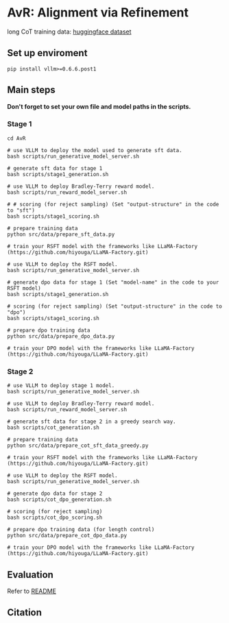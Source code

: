 # AvR: Alignment via Refinement
long CoT training data: [huggingface dataset](https://huggingface.co/datasets/zhk/ASCENT)

## Set up enviroment
```
pip install vllm>=0.6.6.post1
```

## Main steps

**Don't forget to set your own file and model paths in the scripts.**

### Stage 1
```
cd AvR

# use VLLM to deploy the model used to generate sft data.
bash scripts/run_generative_model_server.sh

# generate sft data for stage 1
bash scripts/stage1_generation.sh

# use VLLM to deploy Bradley-Terry reward model.
bash scripts/run_reward_model_server.sh

# # scoring (for reject sampling) (Set "output-structure" in the code to "sft")
bash scripts/stage1_scoring.sh

# prepare training data
python src/data/prepare_sft_data.py

# train your RSFT model with the frameworks like LLaMA-Factory (https://github.com/hiyouga/LLaMA-Factory.git)

# use VLLM to deploy the RSFT model.
bash scripts/run_generative_model_server.sh

# generate dpo data for stage 1 (Set "model-name" in the code to your RSFT model)
bash scripts/stage1_generation.sh

# scoring (for reject sampling) (Set "output-structure" in the code to "dpo")
bash scripts/stage1_scoring.sh

# prepare dpo training data
python src/data/prepare_dpo_data.py

# train your DPO model with the frameworks like LLaMA-Factory (https://github.com/hiyouga/LLaMA-Factory.git)
```

### Stage 2
```
# use VLLM to deploy stage 1 model.
bash scripts/run_generative_model_server.sh

# use VLLM to deploy Bradley-Terry reward model.
bash scripts/run_reward_model_server.sh

# generate sft data for stage 2 in a greedy search way.
bash scripts/cot_generation.sh

# prepare training data
python src/data/prepare_cot_sft_data_greedy.py

# train your RSFT model with the frameworks like LLaMA-Factory (https://github.com/hiyouga/LLaMA-Factory.git)

# use VLLM to deploy the RSFT model.
bash scripts/run_generative_model_server.sh

# generate dpo data for stage 2
bash scripts/cot_dpo_generation.sh

# scoring (for reject sampling)
bash scripts/cot_dpo_scoring.sh

# prepare dpo training data (for length control)
python src/data/prepare_cot_dpo_data.py

# train your DPO model with the frameworks like LLaMA-Factory (https://github.com/hiyouga/LLaMA-Factory.git)
```

## Evaluation

Refer to [README](https://github.com/Banner-Z/ASCENT/blob/main/src/eval/README.md)

## Citation
```
```
